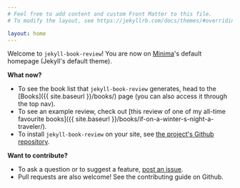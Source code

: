 ```yaml
---
# Feel free to add content and custom Front Matter to this file.
# To modify the layout, see https://jekyllrb.com/docs/themes/#overriding-theme-defaults

layout: home
---
```


Welcome to `jekyll-book-review`! You are now on [Minima](https://github.com/jekyll/minima/)'s default homepage (Jekyll's default theme).

**What now?**
 - To see the book list that `jekyll-book-review` generates, head to the [Books]({{ site.baseurl }}/books/) page (you can also access it through the top nav).
 - To see an example review, check out [this review of one of my all-time favourite books]({{ site.baseurl }}/books/if-on-a-winter-s-night-a-traveler/).
 - To install `jekyll-book-review` on your site, see [the project's Github repository](https://github.com/robinmetral/jekyll-book-review).

**Want to contribute?**

 - To ask a question or to suggest a feature, [post an issue](https://github.com/robinmetral/jekyll-book-review/issues/new).
 - Pull requests are also welcome! See the contributing guide on Github.
